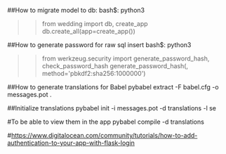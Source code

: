 ##How to migrate model to db:
bash$: python3
>>from wedding import db, create_app
>>db.create_all(app=create_app())

##How to generate password for raw sql insert
bash$: python3
>>from werkzeug.security import generate_password_hash, check_password_hash
>>generate_password_hash(<password>, method='pbkdf2:sha256:1000000')

##How to generate translations for Babel
pybabel extract -F babel.cfg -o messages.pot .

##Initialize translations
pybabel init -i messages.pot -d translations -l se

#To be able to view them in the app
pybabel compile -d translations

#https://www.digitalocean.com/community/tutorials/how-to-add-authentication-to-your-app-with-flask-login